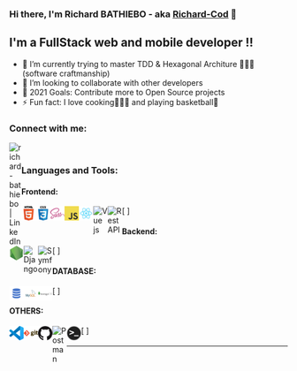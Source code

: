 ### Hi there, I'm Richard BATHIEBO - aka [Richard-Cod][website] 👋 

## I'm a FullStack web and mobile developer !!

- 🌱 I’m currently trying to master TDD & Hexagonal Architure 👨🏽‍💻 (software craftmanship)
- 👯 I’m looking to collaborate with other developers
- 🥅 2021 Goals: Contribute more to Open Source projects
- ⚡ Fun fact: I love cooking🧑🏽‍🍳 and playing basketball🏀

### Connect with me:

[<img align="left" alt="richard-bathiebo | LinkedIn" width="22px" src="https://cdn-icons.flaticon.com/png/512/3536/premium/3536505.png?token=exp=1637416782~hmac=e543f2189815cbed76ef82a3233f54d0" />][linkedin]


<br />

### Languages and Tools:
#### Frontend:

[
<img align="left" alt="HTML5" width="26px" src="https://raw.githubusercontent.com/github/explore/80688e429a7d4ef2fca1e82350fe8e3517d3494d/topics/html/html.png" />
<img align="left" alt="CSS3" width="26px" src="https://raw.githubusercontent.com/github/explore/80688e429a7d4ef2fca1e82350fe8e3517d3494d/topics/css/css.png" />
<img align="left" alt="Sass" width="26px" src="https://raw.githubusercontent.com/github/explore/80688e429a7d4ef2fca1e82350fe8e3517d3494d/topics/sass/sass.png" />
<img align="left" alt="JavaScript" width="26px" src="https://raw.githubusercontent.com/github/explore/80688e429a7d4ef2fca1e82350fe8e3517d3494d/topics/javascript/javascript.png" />
<img align="left" alt="React" width="26px" src="https://raw.githubusercontent.com/github/explore/80688e429a7d4ef2fca1e82350fe8e3517d3494d/topics/react/react.png" />
<img align="left" alt="Vue js" width="26px" src="https://e7.pngegg.com/pngimages/789/586/png-clipart-gray-and-green-v-vue-js-logo-icons-logos-emojis-tech-companies-thumbnail.png" />
<img align="left" alt="Rest API" width="26px" src="https://icon-library.com/images/rest-api-icon/rest-api-icon-8.jpg" />]

#### Backend:


[
<img align="left" alt="Node.js" width="26px" src="https://raw.githubusercontent.com/github/explore/80688e429a7d4ef2fca1e82350fe8e3517d3494d/topics/nodejs/nodejs.png" />
<img align="left" alt="Django" width="26px" src="https://automationpanda.files.wordpress.com/2017/09/django-logo-negative.png" />
<img align="left" alt="Symfony" width="26px" src="https://w3h7y6p9.stackpathcdn.com/wp-content/uploads/2017/03/symfony_logo_vertical.png" />]


#### DATABASE:


[
<img align="left" alt="SQL" width="26px" src="https://raw.githubusercontent.com/github/explore/80688e429a7d4ef2fca1e82350fe8e3517d3494d/topics/sql/sql.png" />
<img align="left" alt="MySQL" width="26px" src="https://raw.githubusercontent.com/github/explore/80688e429a7d4ef2fca1e82350fe8e3517d3494d/topics/mysql/mysql.png" />
<img align="left" alt="MongoDB" width="26px" src="https://raw.githubusercontent.com/github/explore/80688e429a7d4ef2fca1e82350fe8e3517d3494d/topics/mongodb/mongodb.png" />]

#### OTHERS:


[<img align="left" alt="Visual Studio Code" width="26px" src="https://raw.githubusercontent.com/github/explore/80688e429a7d4ef2fca1e82350fe8e3517d3494d/topics/visual-studio-code/visual-studio-code.png" />
<img align="left" alt="Git" width="26px" src="https://raw.githubusercontent.com/github/explore/80688e429a7d4ef2fca1e82350fe8e3517d3494d/topics/git/git.png" />
<img align="left" alt="GitHub" width="26px" src="https://raw.githubusercontent.com/github/explore/78df643247d429f6cc873026c0622819ad797942/topics/github/github.png" />
<img align="left" alt="Postman" width="26px" src="https://www.vhv.rs/dpng/d/571-5718602_transparent-ubuntu-logo-png-logo-postman-icon-png.png" />
<img align="left" alt="Terminal" width="26px" src="https://raw.githubusercontent.com/github/explore/80688e429a7d4ef2fca1e82350fe8e3517d3494d/topics/terminal/terminal.png" />]

#### 
---

[website]: https://richard-bathiebo.com/
[linkedin]: https://www.linkedin.com/in/richard-bathiebo/
